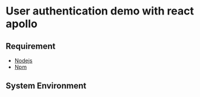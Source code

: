 User authentication demo with react apollo
===

## Requirement
* [Nodejs](https://nodejs.org/en/)
* [Npm](https://www.npmjs.com/)

## System Environment